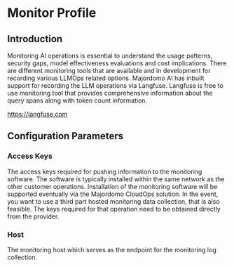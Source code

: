 # Monitor Profile

## Introduction

Monitoring AI operations is essential to understand the usage patterns, security gaps, model effectiveness evaluations and cost implications. There are different monitoring tools that are available and in development for recording various LLMOps related options. Majordomo AI has inbuilt support for recording the LLM operations via Langfuse. Langfuse is free to use monitoring tool that provides comprehensive information about the query spans along with token count information.

https://langfuse.com

## Configuration Parameters

### Access Keys

The access keys required for pushing information to the monitoring software. The software is typically installed within the same network as the other customer operations. Installation of the monitoring software will be supported eventually via the Majordomo CloudOps solution. In the event, you want to use a third part hosted monitoring data collection, that is also feasible. The keys required for that operation need to be obtained directly from the provider.

### Host

The monitoring host which serves as the endpoint for the monitoring log collection. 
